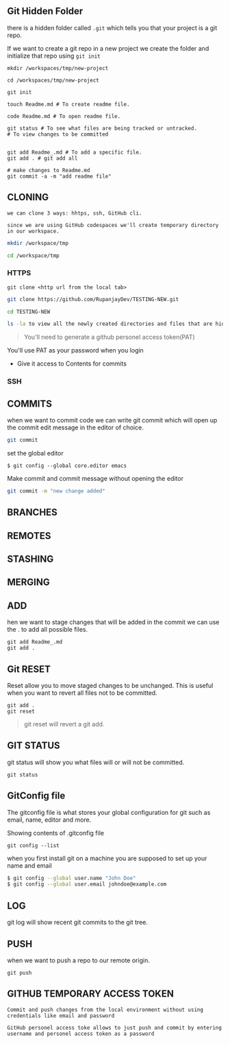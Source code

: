 ## Git Hidden Folder

there is a hidden folder called `.git` which tells you that your project is a git repo.

If we want to create a git repo in a new project we create the folder and initialize that repo using `git init`
```
mkdir /workspaces/tmp/new-project

cd /workspaces/tmp/new-project

git init

touch Readme.md # To create readme file.

code Readme.md # To open readme file.

git status # To see what files are being tracked or untracked.
# To view changes to be committed


git add Readme_.md # To add a specific file.
git add . # git add all

# make changes to Readme.md
git commit -a -m "add readme file"

```

## CLONING
    we can clone 3 ways: hhtps, ssh, GitHub cli.

    since we are using GitHub codespaces we'll create temporary directory in our workspace.

```sh
mkdir /workspace/tmp

cd /workspace/tmp
```

### HTTPS
    git clone <http url from the local tab>
```sh
git clone https://github.com/RupanjayDev/TESTING-NEW.git 

cd TESTING-NEW

ls -la to view all the newly created directories and files that are hidden.
```

> You'll need to generate a github personel access token(PAT)

You'll use PAT as your password when you login

- Give it access to Contents for commits

### SSH


## COMMITS

when we want to commit code we can write git commit which will open up the commit edit message in the editor of choice.

```sh
git commit
```

set the global editor
```
$ git config --global core.editor emacs
```

Make commit and commit message without opening the editor
```sh
git commit -m "new change added"
```

## BRANCHES

## REMOTES

## STASHING

## MERGING

## ADD

hen we want to stage changes that will be added in the commit we can use the . to add all possible files.

```
git add Readme_.md
git add .
```

## Git RESET

Reset allow you to move staged changes to be unchanged.
This is useful when you want to revert all files not to be committed.

```
git add .
git reset
```
> git reset will revert a git add.

## GIT STATUS

git status will show you what files will or will not be committed.

```
git status
```

## GitConfig file

The gitconfig file is what stores your global configuration for git such as email, name, editor and more.

Showing contents of .gitconfig file
```
git config --list
```
when you first install git on a machine you are supposed to set up your name and email

```sh
$ git config --global user.name "John Doe"
$ git config --global user.email johndoe@example.com
```

## LOG
git log will show recent git commits to the git tree.

## PUSH
when we want to push a repo to our remote origin.

```
git push
```

## GITHUB TEMPORARY ACCESS TOKEN

```
Commit and push changes from the local environment without using credentials like email and password

GitHub personel access toke allows to just push and commit by entering username and personel access token as a password


```